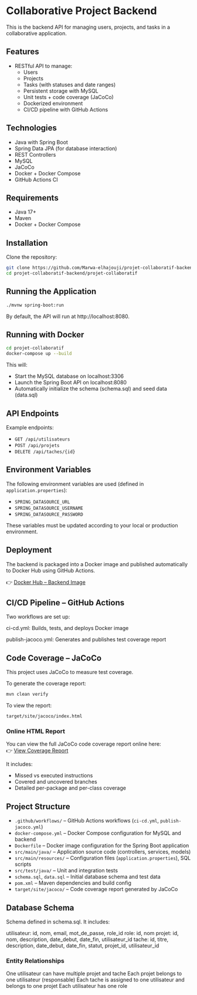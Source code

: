 # Collaborative Project Backend

This is the backend API for managing users, projects, and tasks in a collaborative application.

## Features

- RESTful API to manage:
  - Users
  - Projects
  - Tasks (with statuses and date ranges)
  - Persistent storage with MySQL
  - Unit tests + code coverage (JaCoCo)
  - Dockerized environment
  - CI/CD pipeline with GitHub Actions

## Technologies

- Java with Spring Boot
- Spring Data JPA (for database interaction)
- REST Controllers
- MySQL
- JaCoCo
- Docker + Docker Compose
- GitHub Actions CI

## Requirements

- Java 17+
- Maven 
- Docker + Docker Compose

## Installation

Clone the repository:

```bash
git clone https://github.com/Marwa-elhajouji/projet-collaboratif-backend.git
cd projet-collaboratif-backend/projet-collaboratif
```

## Running the Application
```bash
./mvnw spring-boot:run
```
By default, the API will run at http://localhost:8080.

## Running with Docker

```bash
cd projet-collaboratif
docker-compose up --build
```

This will:

- Start the MySQL database on localhost:3306
- Launch the Spring Boot API on localhost:8080
- Automatically initialize the schema (schema.sql) and seed data (data.sql)

## API Endpoints

Example endpoints:

- `GET /api/utilisateurs`
- `POST /api/projets`
- `DELETE /api/taches/{id}`

## Environment Variables

The following environment variables are used (defined in `application.properties`):

- `SPRING_DATASOURCE_URL`
- `SPRING_DATASOURCE_USERNAME`
- `SPRING_DATASOURCE_PASSWORD`

 These variables must be updated according to your local or production environment.

## Deployment

The backend is packaged into a Docker image and published automatically to Docker Hub using GitHub Actions.

👉 [Docker Hub – Backend Image](https://hub.docker.com/r/marwael/projet-collaboratif-backend)



## CI/CD Pipeline – GitHub Actions

Two workflows are set up:

ci-cd.yml: Builds, tests, and deploys Docker image

publish-jacoco.yml: Generates and publishes test coverage report


## Code Coverage – JaCoCo

This project uses JaCoCo to measure test coverage.

To generate the coverage report:

```bash
mvn clean verify
```

To view the report:

```bash
target/site/jacoco/index.html
```

### Online HTML Report

You can view the full JaCoCo code coverage report online here:  
👉 [View Coverage Report](https://marwa-elhajouji.github.io/projet-collaboratif-backend/)

It includes:
- Missed vs executed instructions
- Covered and uncovered branches
- Detailed per-package and per-class coverage

## Project Structure

- `.github/workflows/` – GitHub Actions workflows (`ci-cd.yml`, `publish-jacoco.yml`)
- `docker-compose.yml` – Docker Compose configuration for MySQL and backend
- `Dockerfile` – Docker image configuration for the Spring Boot application
- `src/main/java/` – Application source code (controllers, services, models)
- `src/main/resources/` – Configuration files (`application.properties`), SQL scripts
- `src/test/java/` – Unit and integration tests
- `schema.sql`, `data.sql` – Initial database schema and test data
- `pom.xml` – Maven dependencies and build config
- `target/site/jacoco/` – Code coverage report generated by JaCoCo

## Database Schema

Schema defined in schema.sql. It includes:

utilisateur: id, nom, email, mot_de_passe, role_id
role: id, nom
projet: id, nom, description, date_debut, date_fin, utilisateur_id
tache: id, titre, description, date_debut, date_fin, statut, projet_id, utilisateur_id

### Entity Relationships

One utilisateur can have multiple projet and tache
Each projet belongs to one utilisateur (responsable)
Each tache is assigned to one utilisateur and belongs to one projet
Each utilisateur has one role



